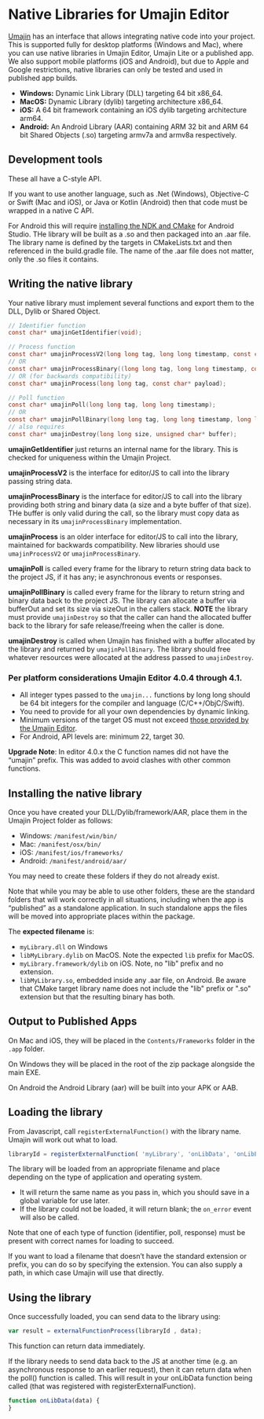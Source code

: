# Native Libraries for Umajin Editor

[Umajin](https://www.umajin.com/platform/) has an interface that allows integrating native code into your project. This is supported fully for desktop platforms (Windows and Mac), where you can use native libraries in Umajin Editor, Umajin Lite or a published app. We also support mobile platforms (iOS and Android), but due to Apple and Google restrictions, native libraries can only be tested and used in published app builds.

- **Windows:** Dynamic Link Library (DLL) targeting 64 bit x86_64.
- **MacOS:** Dynamic Library (dylib) targeting architecture x86_64.
- **iOS:** A 64 bit framework containing an iOS dylib targeting architecture arm64.
- **Android:** An Android Library (AAR) containing ARM 32 bit and ARM 64 bit Shared Objects (.so) targeting armv7a and armv8a respectively.  

## Development tools

These all have a C-style API.

If you want to use another language, such as .Net (Windows), Objective-C or Swift (Mac and iOS), or Java or Kotlin (Android) then that code must be wrapped in a native C API. 

For Android this will require [installing the NDK and CMake](https://developer.android.com/studio/projects/install-ndk) for Android Studio.
THe library will be built as a .so and then packaged into an .aar file. The library name is defined by the targets in CMakeLists.txt
and then referenced in the build.gradle file. The name of the .aar file does not matter, only the .so files it contains.

## Writing the native library
Your native library must implement several functions and export them to the DLL, Dylib or Shared Object.

```c
// Identifier function
const char* umajinGetIdentifier(void);

// Process function
const char* umajinProcessV2(long long tag, long long timestamp, const char* payload);
// OR
const char* umajinProcessBinary((long long tag, long long timestamp, const char* payload, long long size, unsigned char* buffer);
// OR (for backwards compatibility)
const char* umajinProcess(long long tag, const char* payload);

// Poll function
const char* umajinPoll(long long tag, long long timestamp);
// OR
const char* umajinPollBinary(long long tag, long long timestamp, long long* sizeOut, unsigned char** bufferOut);
// also requires
const char* umajinDestroy(long long size, unsigned char* buffer);
```

**umajinGetIdentifier** just returns an internal name for the library. This is checked for uniqueness within the Umajin Project.

**umajinProcessV2** is the interface for editor/JS to call into the library passing string data.

**umajinProcessBinary** is the interface for editor/JS to call into the library providing both string and binary data (a size and a byte buffer of that size). THe buffer is only valid during the call, so the library must copy data as necessary in its `umajinProcessBinary` implementation.

**umajinProcess** is an older interface for editor/JS to call into the library, maintained for backwards compatibility. New libraries should use `umajinProcessV2` or `umajinProcessBinary`.

**umajinPoll** is called every frame for the library to return string data back to the project JS, if it has any; ie asynchronous events or responses.

**umajinPollBinary** is called every frame for the library to return string and binary data back to the project JS. The library can allocate a buffer via bufferOut and set its size via sizeOut in the callers stack. **NOTE** the library must provide `umajinDestroy` so that the caller can hand the allocated buffer back to the library for safe release/freeing when the caller is done.

**umajinDestroy** is called when Umajin has finished with a buffer allocated by the library and returned by `umajinPollBinary`. The library should free whatever resources were allocated at the address passed to `umajinDestroy`.

### Per platform considerations Umajin Editor 4.0.4 through 4.1.

- All integer types passed to the `umajin...` functions by long long should be 64 bit integers for the compiler and language (C/C++/ObjC/Swift).
- You need to provide for all your own dependencies by dynamic linking.
- Minimum versions of the target OS must not exceed [those provided by the Umajin Editor](https://www.umajin.com/download/download-umajin/).
- For Android, API levels are: minimum 22, target 30.

**Upgrade Note**: In editor 4.0.x the C function names did not have the “umajin” prefix. This was added to avoid clashes with other common functions.

## Installing the native library
Once you have created your DLL/Dylib/framework/AAR, place them in the Umajin Project folder as follows:

- Windows: `/manifest/win/bin/`
- Mac: `/manifest/osx/bin/`
- iOS: `/manifest/ios/frameworks/`
- Android: `/manifest/android/aar/`

You may need to create these folders if they do not already exist.

Note that while you may be able to use other folders, these are the standard folders that will work correctly in all situations, including when the app is “published” as a standalone application. In such standalone apps the files will be moved into appropriate places within the package. 

The **expected filename** is:

- `myLibrary.dll` on Windows
- `libMyLibrary.dylib` on MacOS.  Note the expected `lib` prefix for MacOS.
- `myLibrary.framework/dylib` on iOS. Note, no "lib" prefix and no extension.
- `libMyLibrary.so`, embedded inside any .aar file, on Android. Be aware that CMake target library name does not include the "lib" prefix or ".so" extension but that the resulting binary has both.

## Output to Published Apps ##

On Mac and iOS, they will be placed in the `Contents/Frameworks` folder in the `.app` folder.

On Windows they will be placed in the root of the zip package alongside the main EXE.

On Android the Android Library (aar) will be built into your APK or AAB.

## Loading the library
From Javascript, call `registerExternalFunction()` with the library name. Umajin will work out what to load.

```javascript
libraryId = registerExternalFunction( 'myLibrary', 'onLibData', 'onLibError');
```

The library will be loaded from an appropriate filename and place depending on the type of application and operating system.

- It will return the same name as you pass in, which you should save in a global variable for use later.
- If the library could not be loaded, it will return blank; the `on_error` event will also be called.

Note that one of each type of function (identifier, poll, response) must be present with correct names for loading to succeed.

If you want to load a filename that doesn’t have the standard extension or prefix, you can do so by specifying the extension. You can also supply a path, in which case Umajin will use that directly.
 
## Using the library ##
Once successfully loaded, you can send data to the library using:

```javascript
var result = externalFunctionProcess(libraryId , data);
```
This function can return data immediately.

If the library needs to send data back to the JS at another time (e.g. an asynchronous response to an earlier request), then it can return data when the poll() function is called. This will result in your onLibData function being called (that was registered with registerExternalFunction).

```javascript
function onLibData(data) {
}
```

